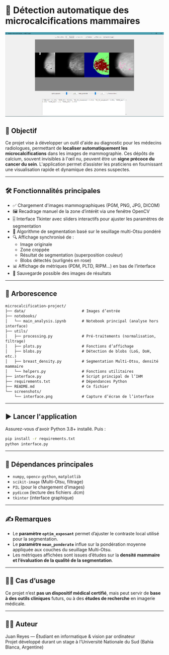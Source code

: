 # 🔬 Détection automatique des microcalcifications mammaires

![Interface](./interface_example.png)

## 🧠 Objectif

Ce projet vise à développer un outil d'aide au diagnostic pour les médecins radiologues, permettant de **localiser automatiquement les microcalcifications** dans les images de mammographie. Ces dépôts de calcium, souvent invisibles à l'œil nu, peuvent être un **signe précoce du cancer du sein**. L'application permet d’assister les praticiens en fournissant une visualisation rapide et dynamique des zones suspectes.

---

## 🛠 Fonctionnalités principales

- ✅ Chargement d'images mammographiques (PGM, PNG, JPG, DICOM)
- 🖼 Recadrage manuel de la zone d’intérêt via une fenêtre OpenCV
- 🎚 Interface Tkinter avec sliders interactifs pour ajuster les paramètres de segmentation
- 🧪 Algorithme de segmentation basé sur le seuillage multi-Otsu pondéré
- 🔍 Affichage synchronisé de :
  - Image originale
  - Zone croppée
  - Résultat de segmentation (superposition couleur)
  - Blobs détectés (surlignés en rose)
- 📊 Affichage de métriques (PDM, PLTD, RIPM...) en bas de l’interface
- 💾 Sauvegarde possible des images de résultats

---

## 📁 Arborescence

```
microcalcification-project/
├── data/                         # Images d’entrée
├── notebooks/
│   └── main_analysis.ipynb       # Notebook principal (analyse hors interface)
├── utils/
│   ├── processing.py             # Pré-traitements (normalisation, filtrage)
│   ├── plots.py                  # Fonctions d’affichage
│   ├── blobs.py                  # Détection de blobs (LoG, DoH, etc.)
│   ├── breast_density.py         # Segmentation Multi-Otsu, densité mammaire
│   └── helpers.py                # Fonctions utilitaires
├── interface.py                  # Script principal de l’IHM
├── requirements.txt              # Dépendances Python
├── README.md                     # Ce fichier
└── screenshots/
    └── interface.png             # Capture d’écran de l’interface
```

---

## ▶️ Lancer l'application

Assurez-vous d'avoir Python 3.8+ installé. Puis :

```bash
pip install -r requirements.txt
python interface.py
```

---

## 🔧 Dépendances principales

- `numpy`, `opencv-python`, `matplotlib`
- `scikit-image` (Multi-Otsu, filtrage)
- `PIL` (pour le chargement d’images)
- `pydicom` (lecture des fichiers .dcm)
- `tkinter` (interface graphique)

---

## ✍️ Remarques

- Le **paramètre `optim_exposant`** permet d’ajuster le contraste local utilisé pour la segmentation.
- Le **paramètre `mean_ponderate`** influe sur la pondération moyenne appliquée aux couches du seuillage Multi-Otsu.
- Les métriques affichées sont issues d’études sur la **densité mammaire et l’évaluation de la qualité de la segmentation**.

---

## 👨‍⚕️ Cas d’usage

Ce projet n’est **pas un dispositif médical certifié**, mais peut servir de **base à des outils cliniques** futurs, ou à des **études de recherche** en imagerie médicale.

---

## 🧑‍💻 Auteur

Juan Reyes — Étudiant en informatique & vision par ordinateur  
Projet développé durant un stage à l’Université Nationale du Sud (Bahía Blanca, Argentine)
